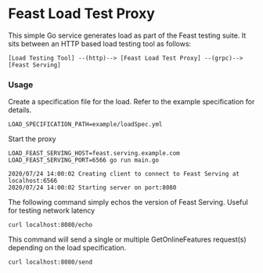 # Feast Load Test Proxy

This simple Go service generates load as part of the Feast testing suite. It sits between an HTTP based load testing tool as follows:

```
[Load Testing Tool] --(http)--> [Feast Load Test Proxy] --(grpc)--> [Feast Serving]
```

### Usage
Create a specification file for the load. Refer to the example specification for details.
```
LOAD_SPECIFICATION_PATH=example/loadSpec.yml
```

Start the proxy
```
LOAD_FEAST_SERVING_HOST=feast.serving.example.com LOAD_FEAST_SERVING_PORT=6566 go run main.go
```
```
2020/07/24 14:00:02 Creating client to connect to Feast Serving at localhost:6566
2020/07/24 14:00:02 Starting server on port:8080
```

The following command simply echos the version of Feast Serving. Useful for testing network latency
```
curl localhost:8080/echo
```

This command will send a single or multiple GetOnlineFeatures request(s) depending on the load specification.

```
curl localhost:8080/send
```